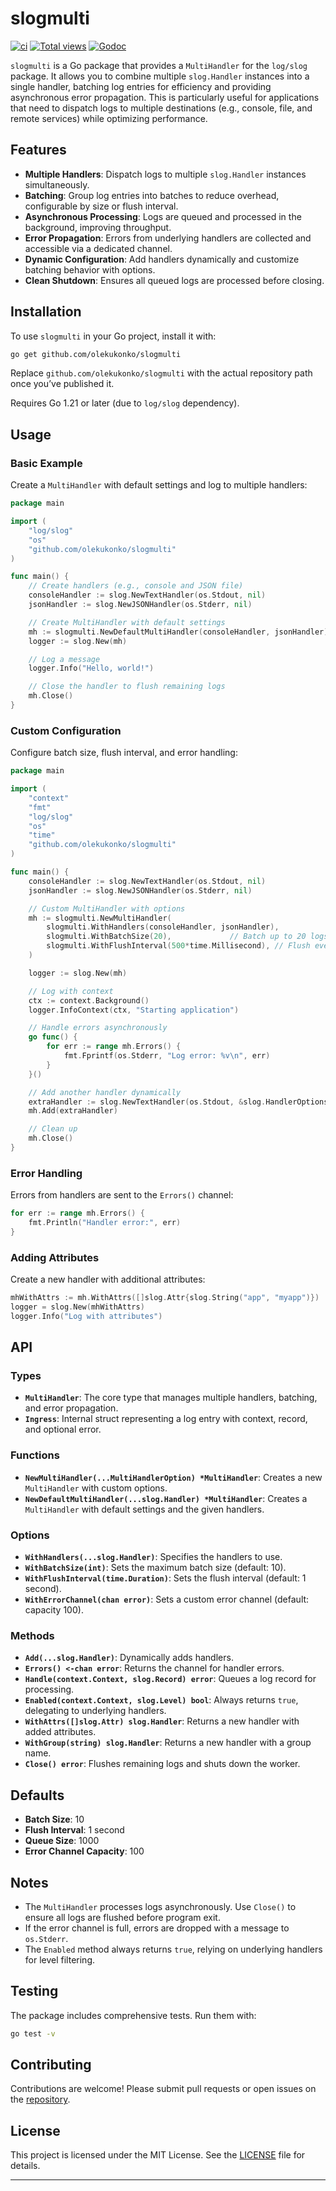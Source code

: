 # slogmulti

[![ci](https://github.com/olekukonko/slogmulti/workflows/ci/badge.svg?branch=master)](https://github.com/olekukonko/slogmulti/actions?query=workflow%3Aci)
[![Total views](https://img.shields.io/sourcegraph/rrc/github.com/olekukonko/slogmulti.svg)](https://sourcegraph.com/github.com/olekukonko/slogmulti)
[![Godoc](https://godoc.org/github.com/olekukonko/slogmulti?status.svg)](https://godoc.org/github.com/olekukonko/slogmulti)


`slogmulti` is a Go package that provides a `MultiHandler` for the `log/slog` package. It allows you to combine multiple `slog.Handler` instances into a single handler, batching log entries for efficiency and providing asynchronous error propagation. This is particularly useful for applications that need to dispatch logs to multiple destinations (e.g., console, file, and remote services) while optimizing performance.


## Features

- **Multiple Handlers**: Dispatch logs to multiple `slog.Handler` instances simultaneously.
- **Batching**: Group log entries into batches to reduce overhead, configurable by size or flush interval.
- **Asynchronous Processing**: Logs are queued and processed in the background, improving throughput.
- **Error Propagation**: Errors from underlying handlers are collected and accessible via a dedicated channel.
- **Dynamic Configuration**: Add handlers dynamically and customize batching behavior with options.
- **Clean Shutdown**: Ensures all queued logs are processed before closing.

## Installation

To use `slogmulti` in your Go project, install it with:

```bash
go get github.com/olekukonko/slogmulti
```

Replace `github.com/olekukonko/slogmulti` with the actual repository path once you’ve published it.

Requires Go 1.21 or later (due to `log/slog` dependency).

## Usage

### Basic Example

Create a `MultiHandler` with default settings and log to multiple handlers:

```go
package main

import (
    "log/slog"
    "os"
    "github.com/olekukonko/slogmulti"
)

func main() {
    // Create handlers (e.g., console and JSON file)
    consoleHandler := slog.NewTextHandler(os.Stdout, nil)
    jsonHandler := slog.NewJSONHandler(os.Stderr, nil)

    // Create MultiHandler with default settings
    mh := slogmulti.NewDefaultMultiHandler(consoleHandler, jsonHandler)
    logger := slog.New(mh)

    // Log a message
    logger.Info("Hello, world!")

    // Close the handler to flush remaining logs
    mh.Close()
}
```

### Custom Configuration

Configure batch size, flush interval, and error handling:

```go
package main

import (
    "context"
    "fmt"
    "log/slog"
    "os"
    "time"
    "github.com/olekukonko/slogmulti"
)

func main() {
    consoleHandler := slog.NewTextHandler(os.Stdout, nil)
    jsonHandler := slog.NewJSONHandler(os.Stderr, nil)

    // Custom MultiHandler with options
    mh := slogmulti.NewMultiHandler(
        slogmulti.WithHandlers(consoleHandler, jsonHandler),
        slogmulti.WithBatchSize(20),             // Batch up to 20 logs
        slogmulti.WithFlushInterval(500*time.Millisecond), // Flush every 500ms
    )

    logger := slog.New(mh)

    // Log with context
    ctx := context.Background()
    logger.InfoContext(ctx, "Starting application")

    // Handle errors asynchronously
    go func() {
        for err := range mh.Errors() {
            fmt.Fprintf(os.Stderr, "Log error: %v\n", err)
        }
    }()

    // Add another handler dynamically
    extraHandler := slog.NewTextHandler(os.Stdout, &slog.HandlerOptions{Level: slog.LevelDebug})
    mh.Add(extraHandler)

    // Clean up
    mh.Close()
}
```

### Error Handling

Errors from handlers are sent to the `Errors()` channel:

```go
for err := range mh.Errors() {
    fmt.Println("Handler error:", err)
}
```

### Adding Attributes

Create a new handler with additional attributes:

```go
mhWithAttrs := mh.WithAttrs([]slog.Attr{slog.String("app", "myapp")})
logger = slog.New(mhWithAttrs)
logger.Info("Log with attributes")
```

## API

### Types

- **`MultiHandler`**: The core type that manages multiple handlers, batching, and error propagation.
- **`Ingress`**: Internal struct representing a log entry with context, record, and optional error.

### Functions

- **`NewMultiHandler(...MultiHandlerOption) *MultiHandler`**: Creates a new `MultiHandler` with custom options.
- **`NewDefaultMultiHandler(...slog.Handler) *MultiHandler`**: Creates a `MultiHandler` with default settings and the given handlers.

### Options

- **`WithHandlers(...slog.Handler)`**: Specifies the handlers to use.
- **`WithBatchSize(int)`**: Sets the maximum batch size (default: 10).
- **`WithFlushInterval(time.Duration)`**: Sets the flush interval (default: 1 second).
- **`WithErrorChannel(chan error)`**: Sets a custom error channel (default: capacity 100).

### Methods

- **`Add(...slog.Handler)`**: Dynamically adds handlers.
- **`Errors() <-chan error`**: Returns the channel for handler errors.
- **`Handle(context.Context, slog.Record) error`**: Queues a log record for processing.
- **`Enabled(context.Context, slog.Level) bool`**: Always returns `true`, delegating to underlying handlers.
- **`WithAttrs([]slog.Attr) slog.Handler`**: Returns a new handler with added attributes.
- **`WithGroup(string) slog.Handler`**: Returns a new handler with a group name.
- **`Close() error`**: Flushes remaining logs and shuts down the worker.

## Defaults

- **Batch Size**: 10
- **Flush Interval**: 1 second
- **Queue Size**: 1000
- **Error Channel Capacity**: 100

## Notes

- The `MultiHandler` processes logs asynchronously. Use `Close()` to ensure all logs are flushed before program exit.
- If the error channel is full, errors are dropped with a message to `os.Stderr`.
- The `Enabled` method always returns `true`, relying on underlying handlers for level filtering.

## Testing

The package includes comprehensive tests. Run them with:

```bash
go test -v
```

## Contributing

Contributions are welcome! Please submit pull requests or open issues on the [repository](https://github.com/olekukonko/slogmulti).

## License

This project is licensed under the MIT License. See the [LICENSE](LICENSE) file for details.

---